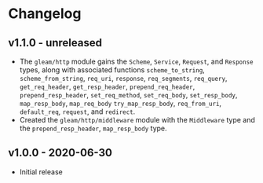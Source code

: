 # Changelog

## v1.1.0 - unreleased

- The `gleam/http` module gains the `Scheme`, `Service`, `Request`, and
  `Response` types, along with associated functions `scheme_to_string`,
  `scheme_from_string`, `req_uri`, `response`, `req_segments`, `req_query`,
  `get_req_header`, `get_resp_header`, `prepend_req_header`,
  `prepend_resp_header`, `set_req_method`, `set_req_body`, `set_resp_body`,
  `map_resp_body`, `map_req_body` `try_map_resp_body`, `req_from_uri`,
  `default_req`, `request`, and `redirect`.
- Created the `gleam/http/middleware` module with the `Middleware` type and
  the `prepend_resp_header`, `map_resp_body` type.

## v1.0.0 - 2020-06-30

- Initial release
